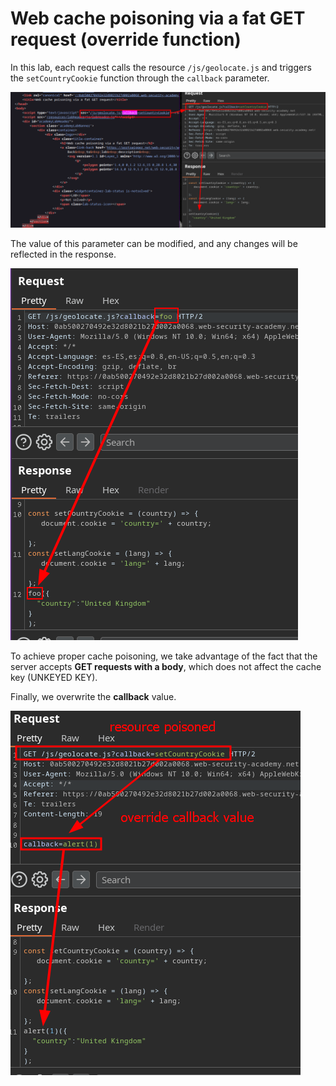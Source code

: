 # Web cache poisoning via a fat GET request (override function)


In this lab, each request calls the resource `/js/geolocate.js` and triggers the `setCountryCookie` function through the `callback` parameter.

![Screenshot1](/04-Screenshots/unkeyed-fat-get1.png)

The value of this parameter can be modified, and any changes will be reflected in the response.

![Screenshot1](/04-Screenshots/unkeyed-fat-get2.png)

To achieve proper cache poisoning, we take advantage of the fact that the server accepts **GET requests with a body**, which does not affect the cache key (UNKEYED KEY).

Finally, we overwrite the **callback** value.

![Screenshot1](/04-Screenshots/unkeyed-fat-get3.png)


